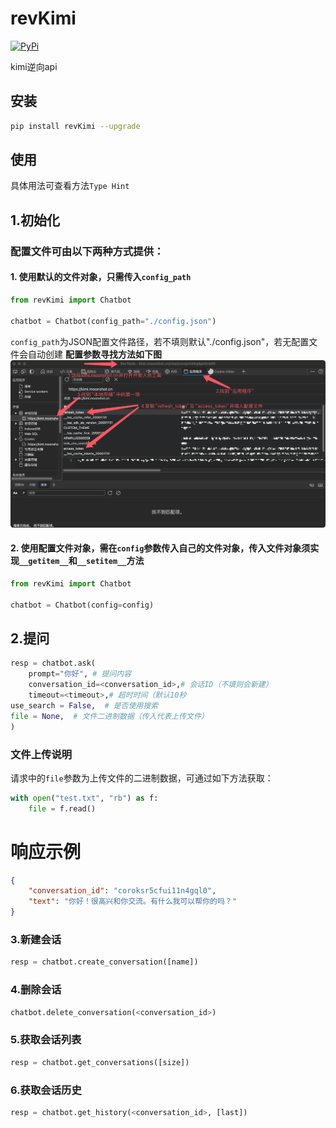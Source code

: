# revKimi

[![PyPi](https://img.shields.io/pypi/v/revKimi.svg)](https://pypi.python.org/pypi/revKimi)

kimi逆向api

## 安装
```bash
pip install revKimi --upgrade
```

## 使用
具体用法可查看方法`Type Hint`

## 1.初始化

### 配置文件可由以下两种方式提供：

#### 1. 使用默认的文件对象，只需传入`config_path`
```python
from revKimi import Chatbot

chatbot = Chatbot(config_path="./config.json")
```

`config_path`为JSON配置文件路径，若不填则默认"./config.json"，若无配置文件会自动创建
**配置参数寻找方法如下图**
![](.github/resources/steps.png)

#### 2. 使用配置文件对象，需在`config`参数传入自己的文件对象，传入文件对象须实现`__getitem__`和`__setitem__`方法

```python
from revKimi import Chatbot

chatbot = Chatbot(config=config)
```

## 2.提问
```python
resp = chatbot.ask(
    prompt="你好", # 提问内容
    conversation_id=<conversation_id>,# 会话ID（不填则会新建）
    timeout=<timeout>,# 超时时间（默认10秒
use_search = False,  # 是否使用搜索
file = None,  # 文件二进制数据（传入代表上传文件）
)
```

### 文件上传说明

请求中的`file`参数为上传文件的二进制数据，可通过如下方法获取：

```python
with open("test.txt", "rb") as f:
    file = f.read()
```

# 响应示例

```json
{
    "conversation_id": "coroksr5cfui11n4gql0", 
    "text": "你好！很高兴和你交流。有什么我可以帮你的吗？"
}
```

### 3.新建会话
```python
resp = chatbot.create_conversation([name])
```

### 4.删除会话
```python
chatbot.delete_conversation(<conversation_id>)
```

### 5.获取会话列表
```python
resp = chatbot.get_conversations([size])
```

### 6.获取会话历史
```python
resp = chatbot.get_history(<conversation_id>, [last])
```

